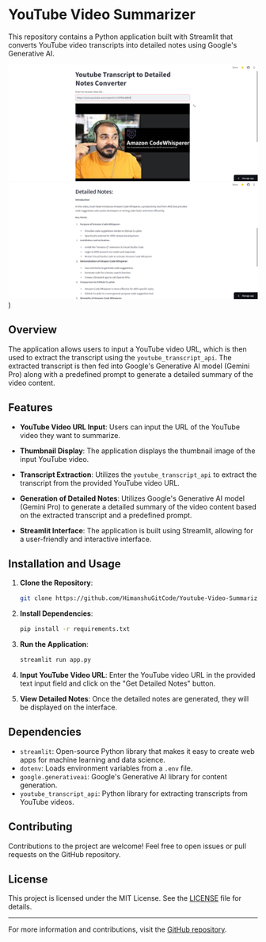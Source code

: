 # YouTube Video Summarizer

This repository contains a Python application built with Streamlit that converts YouTube video transcripts into detailed notes using Google's Generative AI.

![1](https://github.com/HimanshuGitCode/Youtube-Video-Summarizer/blob/main/img/Screenshot%20(1051).png)
![2](https://github.com/HimanshuGitCode/Youtube-Video-Summarizer/blob/main/img/Screenshot%20(1052).png))


## Overview

The application allows users to input a YouTube video URL, which is then used to extract the transcript using the `youtube_transcript_api`. The extracted transcript is then fed into Google's Generative AI model (Gemini Pro) along with a predefined prompt to generate a detailed summary of the video content.

## Features

- **YouTube Video URL Input**: Users can input the URL of the YouTube video they want to summarize.
  
- **Thumbnail Display**: The application displays the thumbnail image of the input YouTube video.
  
- **Transcript Extraction**: Utilizes the `youtube_transcript_api` to extract the transcript from the provided YouTube video URL.

- **Generation of Detailed Notes**: Utilizes Google's Generative AI model (Gemini Pro) to generate a detailed summary of the video content based on the extracted transcript and a predefined prompt.
  
- **Streamlit Interface**: The application is built using Streamlit, allowing for a user-friendly and interactive interface.

## Installation and Usage

1. **Clone the Repository**:

    ```bash
    git clone https://github.com/HimanshuGitCode/Youtube-Video-Summarizer.git
    ```

2. **Install Dependencies**:

    ```bash
    pip install -r requirements.txt
    ```

3. **Run the Application**:

    ```bash
    streamlit run app.py
    ```

4. **Input YouTube Video URL**: Enter the YouTube video URL in the provided text input field and click on the "Get Detailed Notes" button.

5. **View Detailed Notes**: Once the detailed notes are generated, they will be displayed on the interface.

## Dependencies

- `streamlit`: Open-source Python library that makes it easy to create web apps for machine learning and data science.
- `dotenv`: Loads environment variables from a `.env` file.
- `google.generativeai`: Google's Generative AI library for content generation.
- `youtube_transcript_api`: Python library for extracting transcripts from YouTube videos.

## Contributing

Contributions to the project are welcome! Feel free to open issues or pull requests on the GitHub repository.

## License

This project is licensed under the MIT License. See the [LICENSE](LICENSE) file for details.

---

For more information and contributions, visit the [GitHub repository](https://github.com/HimanshuGitCode/Youtube-Video-Summarizer).
